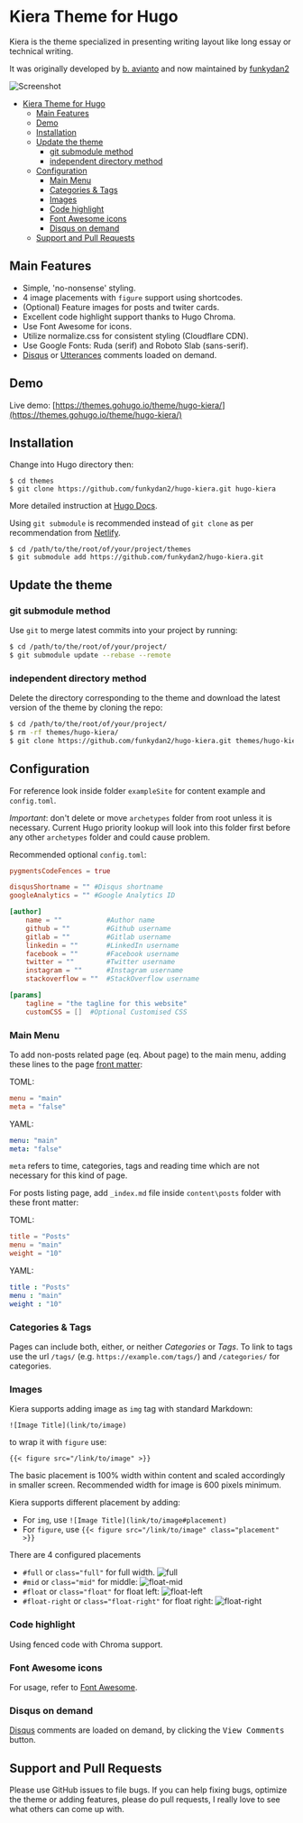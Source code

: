 # Kiera Theme for Hugo

Kiera is the theme specialized in presenting writing layout like long essay or technical writing.

It was originally developed by [b. avianto](https://github.com/avianto/hugo-kiera) and now maintained by [funkydan2](//github.com/funkydan2/)

![Screenshot](https://github.com/funkydan2/hugo-kiera/raw/master/images/screenshot.png)

- [Kiera Theme for Hugo](#kiera-theme-for-hugo)
  - [Main Features](#main-features)
  - [Demo](#demo)
  - [Installation](#installation)
  - [Update the theme](#update-the-theme)
    - [git submodule method](#git-submodule-method)
    - [independent directory method](#independent-directory-method)
  - [Configuration](#configuration)
    - [Main Menu](#main-menu)
    - [Categories & Tags](#categories--tags)
    - [Images](#images)
    - [Code highlight](#code-highlight)
    - [Font Awesome icons](#font-awesome-icons)
    - [Disqus on demand](#disqus-on-demand)
  - [Support and Pull Requests](#support-and-pull-requests)

## Main Features
- Simple, 'no-nonsense' styling.
- 4 image placements with `figure` support using shortcodes.
- (Optional) Feature images for posts and twiter cards.
- Excellent code highlight support thanks to Hugo Chroma.
- Use Font Awesome for icons.
- Utilize normalize.css for consistent styling (Cloudflare CDN).
- Use Google Fonts: Ruda (serif) and Roboto Slab (sans-serif).
- [Disqus](https://disqus.com) or [Utterances](https://utteranc.es) comments loaded on demand.


## Demo

Live demo: [https://themes.gohugo.io/theme/hugo-kiera/](https://themes.gohugo.io/theme/hugo-kiera/)

## Installation

Change into Hugo directory then:

```console
$ cd themes
$ git clone https://github.com/funkydan2/hugo-kiera.git hugo-kiera
```

More detailed instruction at [Hugo Docs](https://gohugo.io/getting-started/).

Using `git submodule` is recommended instead of `git clone` as per recommendation from [Netlify](https://gohugo.io/hosting-and-deployment/hosting-on-netlify/#use-hugo-themes-with-netlify).

```console
$ cd /path/to/the/root/of/your/project/themes
$ git submodule add https://github.com/funkydan2/hugo-kiera.git
```

## Update the theme

### git submodule method

Use `git` to merge latest commits into your project by running:

```bash
$ cd /path/to/the/root/of/your/project/
$ git submodule update --rebase --remote
```

### independent directory method

Delete the directory corresponding to the theme and download the latest version of the theme by cloning the repo:

```bash
$ cd /path/to/the/root/of/your/project/
$ rm -rf themes/hugo-kiera/
$ git clone https://github.com/funkydan2/hugo-kiera.git themes/hugo-kiera/
```

## Configuration

For reference look inside folder `exampleSite` for content example and `config.toml`.

*Important*: don't delete or move `archetypes` folder from root unless it is necessary. Current Hugo priority lookup will look into this folder first before any other `archetypes` folder and could cause problem.

Recommended optional `config.toml`:

```toml
pygmentsCodeFences = true

disqusShortname = "" #Disqus shortname
googleAnalytics = "" #Google Analytics ID

[author]
    name = ""           #Author name
    github = ""         #Github username
    gitlab = ""         #Gitlab username
    linkedin = ""       #LinkedIn username
    facebook = ""       #Facebook username
    twitter = ""        #Twitter username
    instagram = ""      #Instagram username
    stackoverflow = ""  #StackOverflow username

[params]
    tagline = "the tagline for this website"
    customCSS = []  #Optional Customised CSS
```

### Main Menu

To add non-posts related page (eq. About page) to the main menu, adding these lines to the page [front matter](https://gohugo.io/content-management/front-matter/):

TOML:

```toml
menu = "main"
meta = "false"
```

YAML:

```yml
menu: "main"
meta: "false"
```

`meta` refers to time, categories, tags and reading time which are not necessary for this kind of page.

For posts listing page, add `_index.md` file inside `content\posts` folder with these front matter:

TOML:

```toml
title = "Posts"
menu = "main"
weight = "10"
```


YAML:

```yml
title : "Posts"
menu : "main"
weight : "10"
```

### Categories & Tags

Pages can include both, either, or neither *Categories* or *Tags*.
To link to tags use the url `/tags/` (e.g. `https://example.com/tags/`) and `/categories/` for categories.

### Images

Kiera supports adding image as `img` tag with standard Markdown:

`![Image Title](link/to/image)`

to wrap it with `figure` use:

`{{< figure src="/link/to/image" >}}`

The basic placement is 100% width within content and scaled accordingly in smaller screen. Recommended width for image is 600 pixels minimum.

Kiera supports different placement by adding:

- For `img`, use `![Image Title](link/to/image#placement)`
- For `figure`, use `{{< figure src="/link/to/image" class="placement" >}}`

There are 4 configured placements

- `#full` or `class="full"` for full width.
![full](images/screenshots/full-image.png)
- `#mid` or `class="mid"` for middle:
![float-mid](images/screenshots/mid.png)
- `#float` or `class="float"` for float left:
![float-left](images/screenshots/float-left.png)
- `#float-right` or `class="float-right"` for float right:
![float-right](images/screenshots/float-right.png)

### Code highlight

Using fenced code with Chroma support.

### Font Awesome icons

For usage, refer to [Font Awesome](https://fontawesome.com/).

### Disqus on demand

[Disqus](https://disqus.com/) comments are loaded on demand, by clicking the <kbd>View Comments</kbd> button.

## Support and Pull Requests

Please use GitHub issues to file bugs. If you can help fixing bugs, optimize the theme or adding features, please do pull requests, I really love to see what others can come up with.
